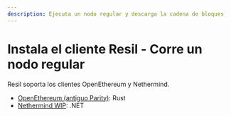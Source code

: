 ```yaml
---
description: Ejecuta un nodo regular y descarga la cadena de bloques
---
```


# Instala el cliente Resil - Corre un nodo regular

Resil soporta los clientes OpenEthereum y Nethermind.

* [OpenEthereum \(antiguo Parity\)](parity.md): Rust
* [Nethermind WIP](nethermind.md): .NET

 


